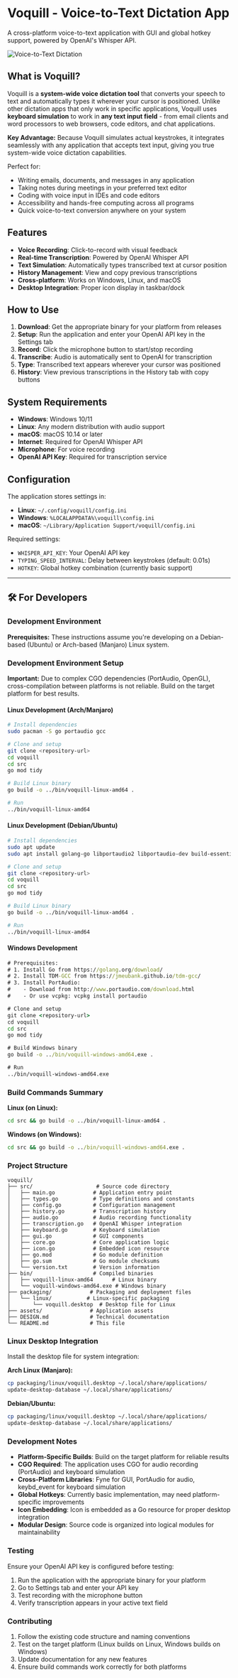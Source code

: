 # Voquill - Voice-to-Text Dictation App

A cross-platform voice-to-text application with GUI and global hotkey support, powered by OpenAI's Whisper API.

![Voice-to-Text Dictation](assets/icon256x256.png)

## What is Voquill?

Voquill is a **system-wide voice dictation tool** that converts your speech to text and automatically types it wherever your cursor is positioned. Unlike other dictation apps that only work in specific applications, Voquill uses **keyboard simulation** to work in **any text input field** - from email clients and word processors to web browsers, code editors, and chat applications.

**Key Advantage:** Because Voquill simulates actual keystrokes, it integrates seamlessly with any application that accepts text input, giving you true system-wide voice dictation capabilities.

Perfect for:
- Writing emails, documents, and messages in any application
- Taking notes during meetings in your preferred text editor
- Coding with voice input in IDEs and code editors
- Accessibility and hands-free computing across all programs
- Quick voice-to-text conversion anywhere on your system

## Features

- **Voice Recording**: Click-to-record with visual feedback
- **Real-time Transcription**: Powered by OpenAI Whisper API
- **Text Simulation**: Automatically types transcribed text at cursor position
- **History Management**: View and copy previous transcriptions
- **Cross-platform**: Works on Windows, Linux, and macOS
- **Desktop Integration**: Proper icon display in taskbar/dock

## How to Use

1. **Download**: Get the appropriate binary for your platform from releases
2. **Setup**: Run the application and enter your OpenAI API key in the Settings tab
3. **Record**: Click the microphone button to start/stop recording
4. **Transcribe**: Audio is automatically sent to OpenAI for transcription
5. **Type**: Transcribed text appears wherever your cursor was positioned
6. **History**: View previous transcriptions in the History tab with copy buttons

## System Requirements

- **Windows**: Windows 10/11
- **Linux**: Any modern distribution with audio support
- **macOS**: macOS 10.14 or later
- **Internet**: Required for OpenAI Whisper API
- **Microphone**: For voice recording
- **OpenAI API Key**: Required for transcription service

## Configuration

The application stores settings in:
- **Linux**: `~/.config/voquill/config.ini`
- **Windows**: `%LOCALAPPDATA%\voquill\config.ini`
- **macOS**: `~/Library/Application Support/voquill/config.ini`

Required settings:
- `WHISPER_API_KEY`: Your OpenAI API key
- `TYPING_SPEED_INTERVAL`: Delay between keystrokes (default: 0.01s)
- `HOTKEY`: Global hotkey combination (currently basic support)

---

## 🛠️ For Developers

### Development Environment

**Prerequisites:** These instructions assume you're developing on a Debian-based (Ubuntu) or Arch-based (Manjaro) Linux system.

### Development Environment Setup

**Important:** Due to complex CGO dependencies (PortAudio, OpenGL), cross-compilation between platforms is not reliable. Build on the target platform for best results.

#### Linux Development (Arch/Manjaro)
```bash
# Install dependencies
sudo pacman -S go portaudio gcc

# Clone and setup
git clone <repository-url>
cd voquill
cd src
go mod tidy

# Build Linux binary
go build -o ../bin/voquill-linux-amd64 .

# Run
../bin/voquill-linux-amd64
```

#### Linux Development (Debian/Ubuntu)
```bash
# Install dependencies
sudo apt update
sudo apt install golang-go libportaudio2 libportaudio-dev build-essential

# Clone and setup
git clone <repository-url>
cd voquill
cd src
go mod tidy

# Build Linux binary
go build -o ../bin/voquill-linux-amd64 .

# Run
../bin/voquill-linux-amd64
```

#### Windows Development
```cmd
# Prerequisites:
# 1. Install Go from https://golang.org/download/
# 2. Install TDM-GCC from https://jmeubank.github.io/tdm-gcc/
# 3. Install PortAudio:
#    - Download from http://www.portaudio.com/download.html
#    - Or use vcpkg: vcpkg install portaudio

# Clone and setup
git clone <repository-url>
cd voquill
cd src
go mod tidy

# Build Windows binary
go build -o ../bin/voquill-windows-amd64.exe .

# Run
../bin/voquill-windows-amd64.exe
```

### Build Commands Summary

**Linux (on Linux):**
```bash
cd src && go build -o ../bin/voquill-linux-amd64 .
```

**Windows (on Windows):**
```cmd
cd src && go build -o ../bin/voquill-windows-amd64.exe .
```

### Project Structure

```
voquill/
├── src/                    # Source code directory
│   ├── main.go            # Application entry point
│   ├── types.go           # Type definitions and constants
│   ├── config.go          # Configuration management
│   ├── history.go         # Transcription history
│   ├── audio.go           # Audio recording functionality
│   ├── transcription.go   # OpenAI Whisper integration
│   ├── keyboard.go        # Keyboard simulation
│   ├── gui.go             # GUI components
│   ├── core.go            # Core application logic
│   ├── icon.go            # Embedded icon resource
│   ├── go.mod             # Go module definition
│   ├── go.sum             # Go module checksums
│   └── version.txt        # Version information
├── bin/                   # Compiled binaries
│   ├── voquill-linux-amd64      # Linux binary
│   └── voquill-windows-amd64.exe # Windows binary
├── packaging/            # Packaging and deployment files
│   └── linux/           # Linux-specific packaging
│       └── voquill.desktop  # Desktop file for Linux
├── assets/               # Application assets
├── DESIGN.md             # Technical documentation
└── README.md             # This file
```

### Linux Desktop Integration

Install the desktop file for system integration:

**Arch Linux (Manjaro):**
```bash
cp packaging/linux/voquill.desktop ~/.local/share/applications/
update-desktop-database ~/.local/share/applications/
```

**Debian/Ubuntu:**
```bash
cp packaging/linux/voquill.desktop ~/.local/share/applications/
update-desktop-database ~/.local/share/applications/
```

### Development Notes

- **Platform-Specific Builds**: Build on the target platform for reliable results
- **CGO Required**: The application uses CGO for audio recording (PortAudio) and keyboard simulation
- **Cross-Platform Libraries**: Fyne for GUI, PortAudio for audio, keybd_event for keyboard simulation
- **Global Hotkeys**: Currently basic implementation, may need platform-specific improvements
- **Icon Embedding**: Icon is embedded as a Go resource for proper desktop integration
- **Modular Design**: Source code is organized into logical modules for maintainability

### Testing

Ensure your OpenAI API key is configured before testing:
1. Run the application with the appropriate binary for your platform
2. Go to Settings tab and enter your API key
3. Test recording with the microphone button
4. Verify transcription appears in your active text field

### Contributing

1. Follow the existing code structure and naming conventions
2. Test on the target platform (Linux builds on Linux, Windows builds on Windows)
3. Update documentation for any new features
4. Ensure build commands work correctly for both platforms
